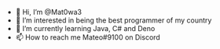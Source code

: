 - 👋 Hi, I’m @Mat0wa3
- 👀 I’m interested in being the best programmer of my country
- 🌱 I’m currently learning Java, C# and Deno
- 📫 How to reach me Mateo#9100 on Discord

<!---
Mat0wa3/Mat0wa3 is a ✨ special ✨ repository because its `README.md` (this file) appears on your GitHub profile.
You can click the Preview link to take a look at your changes.
--->
